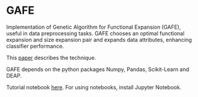 # GAFE
Implementation of Genetic Algorithm for Functional Expansion (GAFE),
useful in data preprocessing tasks. GAFE chooses an optimal functional expansion and size expansion pair and expands data attributes, enhancing classifier performance.

This [paper](http://www.sciencedirect.com/science/article/pii/S0167865517300351) describes the technique.

GAFE depends on the python packages Numpy, Pandas, Scikit-Learn and DEAP.

Tutorial notebook [here](https://github.com/andreabduque/GAFE/blob/master/notebooks/GAFE%20tutorial.ipynb).
For using notebooks, install Jupyter Notebook.

